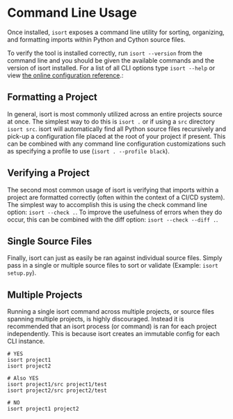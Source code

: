 # Command Line Usage

Once installed, `isort` exposes a command line utility for sorting, organizing, and formatting imports within Python and Cython source files.

To verify the tool is installed correctly, run `isort --version` from the command line and you should be given the available commands and the version of isort installed.
For a list of all CLI options type `isort --help` or view [the online configuration reference](http://127.0.0.1:8000/docs/configuration/options/).:

<script id="asciicast-RgDc2o0URNsh2jXAOPsGxN7Kq" src="https://asciinema.org/a/RgDc2o0URNsh2jXAOPsGxN7Kq.js" async></script>

## Formatting a Project

In general, isort is most commonly utilized across an entire projects source at once. The simplest way to do this is `isort .` or if using a `src` directory `isort src`. isort will automatically find all Python source files recursively and pick-up a configuration file placed at the root of your project if present. This can be combined with any command line configuration customizations such as specifying a profile to use (`isort . --profile black`).

<script id="asciicast-3bLYNjlnk14eLrRFgCL5gCpFt" src="https://asciinema.org/a/3bLYNjlnk14eLrRFgCL5gCpFt.js" async></script>

## Verifying a Project

The second most common usage of isort is verifying that imports within a project are formatted correctly (often within the context of a CI/CD system). The simplest way to accomplish this is using the check command line option: `isort --check .`. To improve the usefulness of errors when they do occur, this can be combined with the diff option: `isort --check --diff .`.

<script id="asciicast-g4tyWhblyJqgq1BTyrC9MxpbD" src="https://asciinema.org/a/g4tyWhblyJqgq1BTyrC9MxpbD.js" async></script>

## Single Source Files

Finally, isort can just as easily be ran against individual source files. Simply pass in a single or multiple source files to sort or validate (Example: `isort setup.py`).

<script id="asciicast-WEVnVpy0F9dTH8TSHofwPVcK3" src="https://asciinema.org/a/WEVnVpy0F9dTH8TSHofwPVcK3.js" async></script>

## Multiple Projects

Running a single isort command across multiple projects, or source files spanning multiple projects, is highly discouraged. Instead it is recommended that an isort process (or command) is ran for each project independently. This is because isort creates an immutable config for each CLI instance.

```
# YES
isort project1
isort project2

# Also YES
isort project1/src project1/test
isort project2/src project2/test

# NO
isort project1 project2
```
